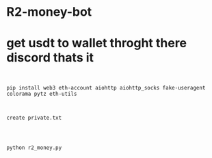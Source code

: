 # R2-money-bot


# get usdt to wallet throght there discord thats it 


```


pip install web3 eth-account aiohttp aiohttp_socks fake-useragent colorama pytz eth-utils


```



```

create private.txt



```


```

python r2_money.py

```
